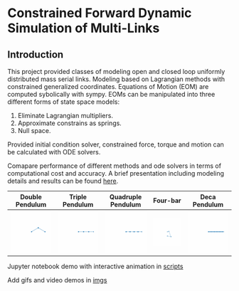 # Constrained Forward Dynamic Simulation of Multi-Links 

## Introduction
This project provided classes of modeling open and closed loop uniformly distributed mass serial links. Modeling based on Lagrangian methods with constrained generalized coordinates. Equations of Motion (EOM) are computed sybolically with sympy. EOMs can be manipulated into three different forms of state space models:

1. Eliminate Lagrangian multipliers.
2. Approximate constrains as springs.
3. Null space.

Provided initial condition solver, constrained force, torque and motion can be calculated with ODE solvers. 

Comapare performance of different methods and ode solvers in terms of computational cost and accuracy. A brief presentation including modeling details and results can be found [here](Serial_links.pdf).

Double Pendulum | Triple Pendulum | Quadruple Pendulum | Four-bar | Deca Pendulum
--------------- | --------------- | ------------------ | -------- | -------------
![](imgs/DoublePendulum.gif) | ![](imgs/TriplePendulum.gif) | ![](imgs/QuadruplePendulum.gif) | ![](imgs/Fourbar.gif) | ![](imgs/DecaPendulum.gif)

Jupyter notebook demo with interactive animation in [scripts](/scripts)

Add gifs and video demos in [imgs](/imgs)
